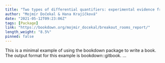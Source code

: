```yaml
---
title: "Two types of differential quantifiers: experimental evidence from Czech"
author: "Mojmír Dočekal & Hana Krajíčková"
date: "2021-05-12T09:23:06Z"
tags: [Package]
link: "https://bookdown.org/mojmir_docekal/breakout_rooms_report/"
length_weight: "8.5%"
pinned: false
---
```


This is a minimal example of using the bookdown package to write a book. The output format for this example is bookdown::gitbook. ...
